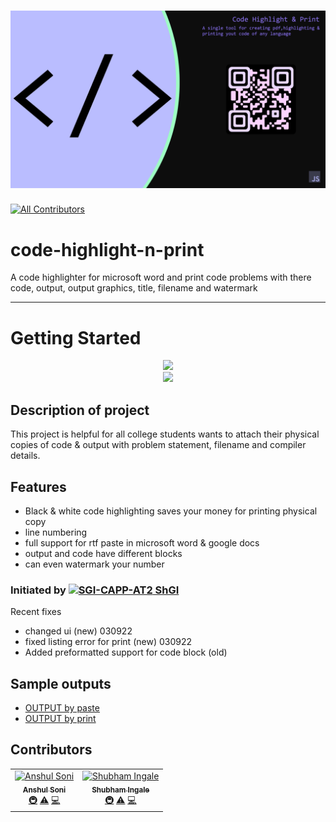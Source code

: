 # ![/README assets/banner.png](https://github.com/SGI-CAPP-AT2/code-highlight-n-print/blob/main/README%20assets/banner.png?raw=true)
<!-- ALL-CONTRIBUTORS-BADGE:START - Do not remove or modify this section -->
[![All Contributors](https://img.shields.io/badge/all_contributors-3-orange.svg?style=flat-square)](#contributors-)
<!-- ALL-CONTRIBUTORS-BADGE:END -->

# code-highlight-n-print
A code highlighter for microsoft word and print code problems with there code, output, output graphics, title, filename and watermark

<hr>

# Getting Started

<p align="center">
  <a href="https://sgi-capp-at2.github.io/code-highlight-n-print/tool"> <img src="https://img.shields.io/badge/>-Go%20to%20tool-gray?style=social" /> </a><br>
  <a href="https://sgi-capp-at2.github.io/code-highlight-n-print"> <img src="https://img.shields.io/badge/>-Go%20to%20site-white?style=social" /> </a>
</p>

## Description of project

This project is helpful for all college students wants to attach their physical copies of code & output with problem statement, filename and compiler details.

## Features

- Black & white code highlighting saves your money for printing physical copy
- line numbering 
- full support for rtf paste in microsoft word & google docs
- output and code have different blocks
- can even watermark your number

### Initiated by [![SGI-CAPP-AT2](https://avatars.githubusercontent.com/u/77089227?s=20&v=4) ShGI](https://github.com/SGI-CAPP-AT2)

Recent fixes
- changed ui (new) 030922
- fixed listing error for print (new) 030922
- Added preformatted support for code block (old)
## Sample outputs
- [OUTPUT by paste](OUTPUTS/paste.output.docx)
- [OUTPUT by print](OUTPUTS/print.output.pdf)

## Contributors

<!-- ALL-CONTRIBUTORS-LIST:START - Do not remove or modify this section -->
<!-- prettier-ignore-start -->
<!-- markdownlint-disable -->
<table>
  <tbody>
    <tr>
      <td align="center"><a href="https://anshul-soni.vercel.app/"><img src="https://avatars.githubusercontent.com/u/74638335?v=4?s=100" width="100px;" alt="Anshul Soni"/><br /><sub><b>Anshul Soni</b></sub></a><br /><a href="#infra-anshulsoni4" title="Infrastructure (Hosting, Build-Tools, etc)">🚇</a> <a href="https://github.com/SGI-CAPP-AT2/code-highlight-n-print/commits?author=anshulsoni4" title="Tests">⚠️</a> <a href="https://github.com/SGI-CAPP-AT2/code-highlight-n-print/commits?author=anshulsoni4" title="Code">💻</a></td>
      <td align="center"><a href="https://github.com/SGI-CAPP-AT2"><img src="https://avatars.githubusercontent.com/u/77089227?v=4?s=100" width="100px;" alt="Shubham Ingale"/><br /><sub><b>Shubham Ingale</b></sub></a><br /><a href="#infra-SGI-CAPP-AT2" title="Infrastructure (Hosting, Build-Tools, etc)">🚇</a> <a href="https://github.com/SGI-CAPP-AT2/code-highlight-n-print/commits?author=SGI-CAPP-AT2" title="Tests">⚠️</a> <a href="https://github.com/SGI-CAPP-AT2/code-highlight-n-print/commits?author=SGI-CAPP-AT2" title="Code">💻</a></td>
    </tr>
  </tbody>
  <tfoot>
    
  </tfoot>
</table>

<!-- markdownlint-restore -->
<!-- prettier-ignore-end -->

<!-- ALL-CONTRIBUTORS-LIST:END -->
<!-- prettier-ignore-start -->
<!-- markdownlint-disable -->

<!-- markdownlint-restore -->
<!-- prettier-ignore-end -->

<!-- ALL-CONTRIBUTORS-LIST:END -->
